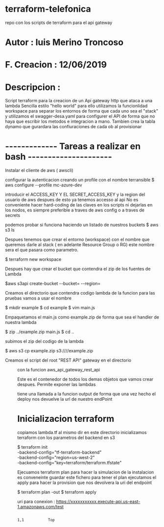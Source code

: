 # terraform-telefonica
repo con los scripts de terraform para el api gateway

# Autor       : luis Merino Troncoso 
# F. Creacion : 12/06/2019

# Descripcion : 
 Script terraform para la creacion de un Api gateway http que ataca
 a una lambda Sencilla estilo "hello world" para ello utilizamos la
 funcionlidad workspace para separar los entornos de forma que
 cada uno sea el "stack" y utilizamos el swagger-desa.yaml para
 configurer el API de forma que no haya que escribir los metodos e
 integracion a mano.
 Tambien crea la tabla dynamo que gurardara las confiuraciones de
 cada ob al provisionar

# ------------- Tareas a realizar en bash  ---------------------

Instalar el cliente de aws ( awscli)

configurar la autenticacion creando un profile con el nombre terransible
   $ aws configure --profile mc-azure-dev

introducir el ACCESS_KEY Y EL SECRET_ACCESS_KEY y la region del usuario de aws
despues de esto ya tenemos accesso al api
No es conveniente hacer hard-coding de las claves en los scripts ni dejarlas
en los nodos, es siempre preferible a traves de aws config o a traves de
secrets

podemos probar si funciona haciendo un listado de nuestros buckets
$ aws s3 ls

Despues tenemos  que crear el entorno (workspace) con el nombre
que queremos darle al stack ( en adelante Resource Group o RG) este nombre sera
el que pasara como parametro.

$ terraform new workspace <nombre workspace>

Despues hay que crear el bucket que contendra el zip de los fuentes de Lambda

$aws s3api create-bucket --bucket= <nombre workspace> --region=<region profile>

Creamos el directorio que contendra codigo lambda de la funcion
para las pruebas vamos a usar el nombre <example>

$ mkdir example
$ cd example
$ vim main.js

Empaquetamos el main.js como example.zip de forma que sea el handler de nuestra lambda

$ zip ../example.zip main.js
$ cd ..

subimos el zip del codigo de la lambda

$ aws s3 cp example.zip s3://<nombre workspace>/<version>/example.zip


Creamos el script del root "REST API" gateway en el directorio <dir>
con la funcion aws_api_gateway_rest_api

Este es el contenedor de todos los demas objetos que vamos  crear despues.
Permite exponer las lambdas

tiene una llamada a la funcion output de forma que una vez hecho el deploy
nos devuelve la url de nuestro endPoint

# Inicializacion terraform 
copiamos lambda.tf al mismo dir <terraform-mc>
en este directorio inicializamos terraform con los parametros del backend en s3

$ terraform init \
    -backend-config="tf-terraform-backend" \
    -backend-config="region=us-west-2" \
    -backend-config="key=terraform/terraform.tfstate"

Ejecuamos terraform plan para hacer la simulacion de la instalacion
es conveneinte guardar este fichero para tener el plan
ejecutamos el apply para hacer la provision que nos devolvera la
uri del endpoint

$ terraform plan -out <fichero>
$ terraform apply

uri para conexion : https://xxxxxxxxxxx.execute-api.us-east-1.amazonaws.com/test


                                                                          1,1           Top
